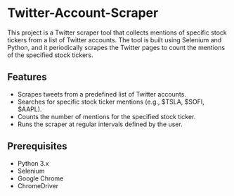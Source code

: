 # Twitter-Account-Scraper


This project is a Twitter scraper tool that collects mentions of specific stock tickers from a list of Twitter accounts. The tool is built using Selenium and Python, and it periodically scrapes the Twitter pages to count the mentions of the specified stock tickers.

## Features

- Scrapes tweets from a predefined list of Twitter accounts.
- Searches for specific stock ticker mentions (e.g., $TSLA, $SOFI, $AAPL).
- Counts the number of mentions for the specified stock ticker.
- Runs the scraper at regular intervals defined by the user.

## Prerequisites

- Python 3.x
- Selenium
- Google Chrome
- ChromeDriver
